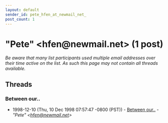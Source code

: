 ```yaml
---
layout: default
sender_id: pete_hfen_at_newmail_net_
post_count: 1
---
```


# "Pete" <hfen<span>@</span>newmail.net> (1 post)

_Be aware that many list participants used multiple email addresses over their time active on the list. As such this page may not contain all threads available._

## Threads

### Between our..
+ 1998-12-10 (Thu, 10 Dec 1998 07:57:47 -0800 (PST)) - [Between our..](/archive/1998/12/1de8a850bb2ebc6aad30a5b797432d2747ead09d7d76ec0e51664dd975b0e792) - _"Pete" \<hfen@newmail.net\>_

